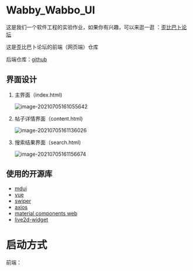 # Wabby_Wabbo_UI

这是我们一个软件工程的实验作业，如果你有兴趣，可以来逛一逛 ：[歪比巴卜论坛](http://39.107.39.204)

这是歪比巴卜论坛的前端（网页端）仓库

后端仓库：[github](https://github.com/Hami-Lemon/Wabby_Wabbo_Server)

## 界面设计

1. 主界面（index.html)

   ![image-20210705161055642](https://gitee.com/Hami-Lemon/image-repo/raw/master/images/2021/07/05/20210705161056.png)

2. 帖子详情界面（content.html)

   ![image-20210705161136026](https://gitee.com/Hami-Lemon/image-repo/raw/master/images/2021/07/05/20210705161136.png)

3. 搜索结果界面（search.html)

   ![image-20210705161156674](https://gitee.com/Hami-Lemon/image-repo/raw/master/images/2021/07/05/20210705161157.png)

## 使用的开源库

- [mdui](https://github.com/zdhxiong/mdui)
- [vue](https://github.com/vuejs/vue)
- [swiper](https://www.swiper.com.cn/)
- [axios](http://www.axios-js.com/)
- [material components web](https://material-components.github.io/material-components-web-catalog/#/)
- [live2d-widget](https://github.com/stevenjoezhang/live2d-widget)

# 启动方式

前端：